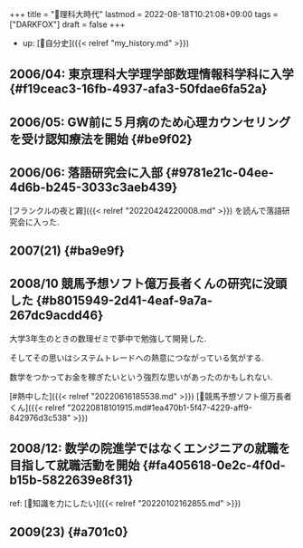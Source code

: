 +++
title = "🦊理科大時代"
lastmod = 2022-08-18T10:21:08+09:00
tags = ["DARKFOX"]
draft = false
+++

-   up: [🦊自分史]({{< relref "my_history.md" >}})


## 2006/04: 東京理科大学理学部数理情報科学科に入学 {#f19ceac3-16fb-4937-afa3-50fdae6fa52a}


## 2006/05: GW前に５月病のため心理カウンセリングを受け認知療法を開始 {#be9f02}


## 2006/06: 落語研究会に入部 {#9781e21c-04ee-4d6b-b245-3033c3aeb439}

[フランクルの夜と霧]({{< relref "20220424220008.md" >}}) を読んで落語研究会に入った.


## 2007(21) {#ba9e9f}


## 2008/10 競馬予想ソフト億万長者くんの研究に没頭した {#b8015949-2d41-4eaf-9a7a-267dc9acdd46}

大学3年生のときの数理ゼミで夢中で勉強して開発した.

そしてその思いはシステムトレードへの熱意につながっている気がする.

数学をつかってお金を稼ぎたいという強烈な思いがあったのかもしれない.

[#熱中した]({{< relref "20220616185538.md" >}}) [🔖競馬予想ソフト億万長者くん]({{< relref "20220818101915.md#1ea470b1-5f47-4229-aff9-842976d3c538" >}})


## 2008/12: 数学の院進学ではなくエンジニアの就職を目指して就職活動を開始 {#fa405618-0e2c-4f0d-b15b-5822639e8f31}

ref: [🦊知識を力にしたい]({{< relref "20220102162855.md" >}})


## 2009(23) {#a701c0}
